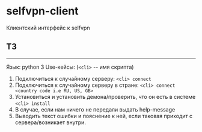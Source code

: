# selfvpn-client
Клиентский интерфейс к selfvpn
## ТЗ
_____
Язык: python 3
Use-кейсы: (`<cli>` -- имя скрипта)
1. Подключиться к случайному серверу: `<cli> connect`
1. Подключиться к случайному серверу в стране: `<cli> connect <country code i.e RU, US, GB>`
1. Установиться и установить демона/проверить, что он есть в системе `<cli> install`
1. В случае, если нам ничего не передали выдать help-message
1. Выводить текст ошибки и пояснение к ней, если таковая приходит с сервера/возникает внутри.
